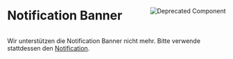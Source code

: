 <div style="display: inline-flex; align-items: center; justify-content: space-between; width: 100%;">
    <h1>Notification Banner</h1>
    <img src="assets/deprecated.png" alt="Deprecated Component" />
</div>

Wir unterstützen die Notification Banner nicht mehr. Bitte verwende stattdessen den [Notification](?path=/docs/components-notification--standard).
